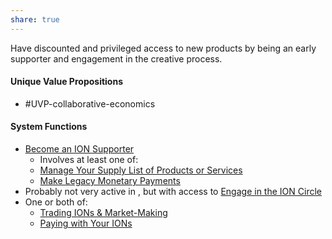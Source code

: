 ```yaml
---
share: true
---  
```

Have discounted and privileged access to new products by being an early supporter and engagement in the creative process.

#### Unique Value Propositions
- #UVP-collaborative-economics

#### System Functions
- [Become an ION Supporter](./Become%20an%20ION%20Supporter.md)
	- Involves at least one of:
	- [Manage Your Supply List of Products or Services](./Manage%20Your%20Supply%20List%20of%20Products%20or%20Services.md)
	- [Make Legacy Monetary Payments](./Make%20Legacy%20Monetary%20Payments.md)
- Probably not very active in , but with access to [Engage in the ION Circle](./Engage%20in%20the%20ION%20Circle.md) 
- One or both of:
	- [Trading IONs & Market-Making](./Trading%20IONs%20&%20Market-Making.md)
	- [Paying with Your IONs](./Paying%20with%20Your%20IONs.md)